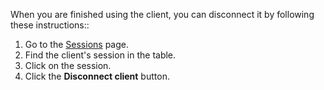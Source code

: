 When you are finished using the client, you can disconnect it by following these instructions::

1. Go to the [Sessions](/sessions) page.
2. Find the client's session in the table.
3. Click on the session.
4. Click the **Disconnect client** button.
